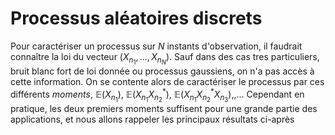# Processus aléatoires discrets

Pour caractériser un  processus sur $N$ instants d'observation, 
il faudrait connaître la loi du vecteur $(X_{n_1}, ..., X_{n_N})$. 
Sauf dans des cas tres particuliers, bruit blanc fort de loi donnée ou 
processus gaussiens, on n'a pas accès à 
cette information.  On se contente alors de caractériser le processus par ces différents 
*moments*, $\mathbb{E}(X_{n_1})$, $\mathbb{E}(X_{n_1}X_{n_2}^*)$, 
$\mathbb{E}(X_{n_1}X_{n_2}^*X_{n_3})$,,... 
Cependant en pratique, les deux premiers moments suffisent pour une 
grande partie des applications, et nous allons rappeler les principaux résultats ci-après